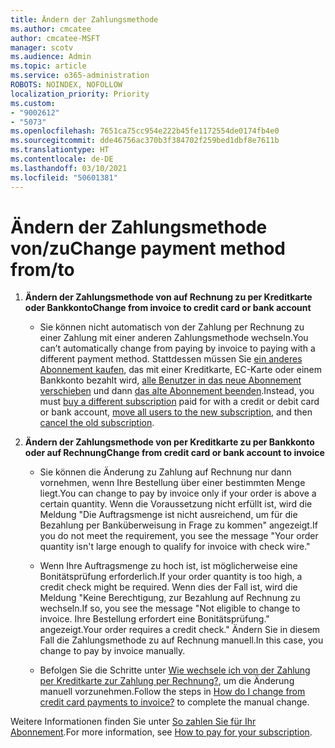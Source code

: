 ```yaml
---
title: Ändern der Zahlungsmethode
ms.author: cmcatee
author: cmcatee-MSFT
manager: scotv
ms.audience: Admin
ms.topic: article
ms.service: o365-administration
ROBOTS: NOINDEX, NOFOLLOW
localization_priority: Priority
ms.custom:
- "9002612"
- "5073"
ms.openlocfilehash: 7651ca75cc954e222b45fe1172554de0174fb4e0
ms.sourcegitcommit: dde46756ac370b3f384702f259bed1dbf8e7611b
ms.translationtype: HT
ms.contentlocale: de-DE
ms.lasthandoff: 03/10/2021
ms.locfileid: "50601381"
---
```

# <a name="change-payment-method-fromto"></a><span data-ttu-id="7492d-102">Ändern der Zahlungsmethode von/zu</span><span class="sxs-lookup"><span data-stu-id="7492d-102">Change payment method from/to</span></span>

1. <span data-ttu-id="7492d-103">**Ändern der Zahlungsmethode von auf Rechnung zu per Kreditkarte oder Bankkonto**</span><span class="sxs-lookup"><span data-stu-id="7492d-103">**Change from invoice to credit card or bank account**</span></span>

    - <span data-ttu-id="7492d-104">Sie können nicht automatisch von der Zahlung per Rechnung zu einer Zahlung mit einer anderen Zahlungsmethode wechseln.</span><span class="sxs-lookup"><span data-stu-id="7492d-104">You can’t automatically change from paying by invoice to paying with a different payment method.</span></span> <span data-ttu-id="7492d-105">Stattdessen müssen Sie [ein anderes Abonnement kaufen](https://docs.microsoft.com/microsoft-365/commerce/try-or-buy-microsoft-365#buy-a-different-subscription), das mit einer Kreditkarte, EC-Karte oder einem Bankkonto bezahlt wird, [alle Benutzer in das neue Abonnement verschieben](https://docs.microsoft.com/microsoft-365/commerce/subscriptions/move-users-different-subscription) und dann [das alte Abonnement beenden](https://docs.microsoft.com/microsoft-365/commerce/subscriptions/cancel-your-subscription).</span><span class="sxs-lookup"><span data-stu-id="7492d-105">Instead, you must [buy a different subscription](https://docs.microsoft.com/microsoft-365/commerce/try-or-buy-microsoft-365#buy-a-different-subscription) paid for with a credit or debit card or bank account, [move all users to the new subscription](https://docs.microsoft.com/microsoft-365/commerce/subscriptions/move-users-different-subscription), and then [cancel the old subscription](https://docs.microsoft.com/microsoft-365/commerce/subscriptions/cancel-your-subscription).</span></span>

2. <span data-ttu-id="7492d-106">**Ändern der Zahlungsmethode von per Kreditkarte zu per Bankkonto oder auf Rechnung**</span><span class="sxs-lookup"><span data-stu-id="7492d-106">**Change from credit card or bank account to invoice**</span></span>

    - <span data-ttu-id="7492d-107">Sie können die Änderung zu Zahlung auf Rechnung nur dann vornehmen, wenn Ihre Bestellung über einer bestimmten Menge liegt.</span><span class="sxs-lookup"><span data-stu-id="7492d-107">You can change to pay by invoice only if your order is above a certain quantity.</span></span> <span data-ttu-id="7492d-108">Wenn die Voraussetzung nicht erfüllt ist, wird die Meldung "Die Auftragsmenge ist nicht ausreichend, um für die Bezahlung per Banküberweisung in Frage zu kommen" angezeigt.</span><span class="sxs-lookup"><span data-stu-id="7492d-108">If you do not meet the requirement, you see the message "Your order quantity isn't large enough to qualify for invoice with check wire."</span></span>

    - <span data-ttu-id="7492d-109">Wenn Ihre Auftragsmenge zu hoch ist, ist möglicherweise eine Bonitätsprüfung erforderlich.</span><span class="sxs-lookup"><span data-stu-id="7492d-109">If your order quantity is too high, a credit check might be required.</span></span> <span data-ttu-id="7492d-110">Wenn dies der Fall ist, wird die Meldung "Keine Berechtigung, zur Bezahlung auf Rechnung zu wechseln.</span><span class="sxs-lookup"><span data-stu-id="7492d-110">If so, you see the message "Not eligible to change to invoice.</span></span> <span data-ttu-id="7492d-111">Ihre Bestellung erfordert eine Bonitätsprüfung." angezeigt.</span><span class="sxs-lookup"><span data-stu-id="7492d-111">Your order requires a credit check."</span></span> <span data-ttu-id="7492d-112">Ändern Sie in diesem Fall die Zahlungsmethode zu auf Rechnung manuell.</span><span class="sxs-lookup"><span data-stu-id="7492d-112">In this case, you change to pay by invoice manually.</span></span>

    - <span data-ttu-id="7492d-113">Befolgen Sie die Schritte unter [Wie wechsele ich von der Zahlung per Kreditkarte zur Zahlung per Rechnung?](how-do-i-change-from-credit-card-payments-to-invoice.md), um die Änderung manuell vorzunehmen.</span><span class="sxs-lookup"><span data-stu-id="7492d-113">Follow the steps in [How do I change from credit card payments to invoice?](how-do-i-change-from-credit-card-payments-to-invoice.md) to complete the manual change.</span></span>

<span data-ttu-id="7492d-114">Weitere Informationen finden Sie unter [So zahlen Sie für Ihr Abonnement](https://docs.microsoft.com/microsoft-365/commerce/billing-and-payments/pay-for-your-subscription).</span><span class="sxs-lookup"><span data-stu-id="7492d-114">For more information, see [How to pay for your subscription](https://docs.microsoft.com/microsoft-365/commerce/billing-and-payments/pay-for-your-subscription).</span></span>
